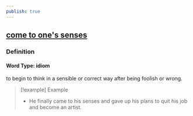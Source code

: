 ```yaml
---
publish: true
---
```


## [come to one's senses](https://dictionary.cambridge.org/dictionary/english/come-to-one's-senses)

### Definition
#### Word Type: idiom
to begin to think in a sensible or correct way after being foolish or wrong.

>[!example] Example
> - He finally came to his senses and gave up his plans to quit his job and become an artist.
